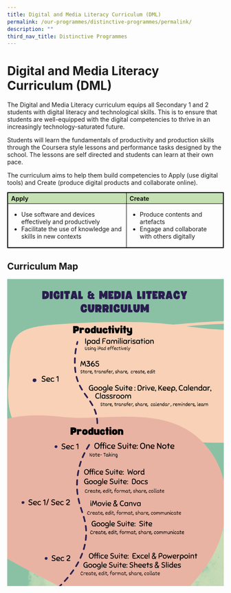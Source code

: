 ```yaml
---
title: Digital and Media Literacy Curriculum (DML)
permalink: /our-programmes/distinctive-programmes/permalink/
description: ""
third_nav_title: Distinctive Programmes
---
```

# Digital and Media Literacy Curriculum (DML)

The Digital and Media Literacy curriculum equips all Secondary 1 and 2 students with digital literacy and technological skills. This is to ensure that students are well-equipped with the digital competencies to thrive in an increasingly technology-saturated future.

Students will learn the fundamentals of productivity and production skills through the Coursera style lessons and performance tasks designed by the school. The lessons are self directed and students can learn at their own pace. 

The curriculum aims to help them build competencies to Apply (use digital tools) and Create (produce digital products and collaborate online).


<style type="text/css">
table, th, td, tr {
  border: 1px solid black;}
.tg-s7g5{background-color:#C5E0B3;font-weight:bold;text-align:left;vertical-align:top}
	p.small {
  line-height: 1; font-style:italic; font-size: 14px;
}
	
</style>
<table style="width:100%">
  <tbody><tr>
    <th class="tg-s7g5">Apply</th>
   <th class="tg-s7g5">Create</th> 
</tr><tr>
    <td>
			<ul>
				<li>Use software and devices effectively and productively</li>
				<li>	Facilitate the use of knowledge and skills in new contexts</li></ul></td>
    <td><ul>
			<li>Produce contents and artefacts</li>
			<li>Engage and collaborate with others digitally</li>
			</ul></td>
  </tr>
</tbody></table>

## Curriculum Map
![](/images/Distinctive%20Programmes/dml%20info%20(1).png)